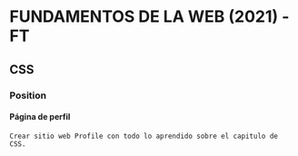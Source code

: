 # FUNDAMENTOS DE LA WEB (2021) - FT
## CSS
### Position
#### Página de perfil

~~~
Crear sitio web Profile con todo lo aprendido sobre el capitulo de CSS.
~~~